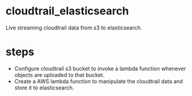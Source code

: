 # cloudtrail_elasticsearch
Live streaming cloudtrail data from s3 to elasticsearch.

# steps
 - Configure cloudtrail s3 bucket to invoke a lambda function whenever objects are uploaded to that bucket.
 - Create a AWS lambda function to manipulate the cloudtrail data and store it to elasticsearch.

